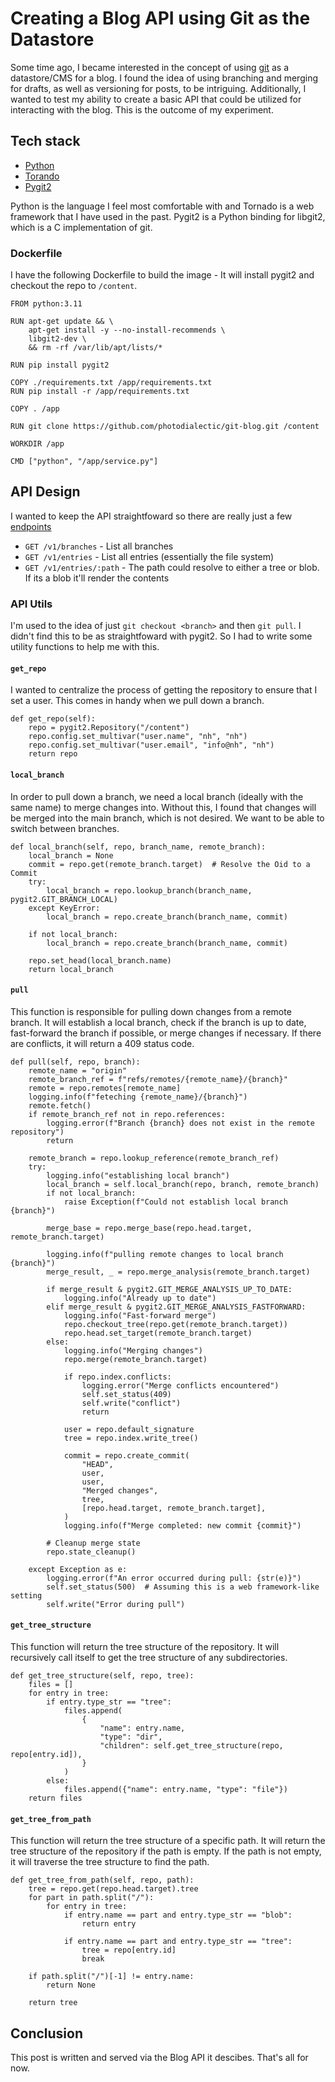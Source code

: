 # Creating a Blog API using Git as the Datastore

Some time ago, I became interested in the concept of using [git](https://en.wikipedia.org/wiki/Git) as a datastore/CMS for a blog. I found the idea of using branching and merging for drafts, as well as versioning for posts, to be intriguing. Additionally, I wanted to test my ability to create a basic API that could be utilized for interacting with the blog. This is the outcome of my experiment.

## Tech stack

- [Python](https://www.python.org/)
- [Torando](https://www.tornadoweb.org/en/stable/)
- [Pygit2](https://www.pygit2.org/)

Python is the language I feel most comfortable with and Tornado is a web framework that I have used in the past. Pygit2 is a Python binding for libgit2, which is a C implementation of git.

### Dockerfile

I have the following Dockerfile to build the image - It will install pygit2 and checkout the repo to `/content`.

```language-bash
FROM python:3.11

RUN apt-get update && \
    apt-get install -y --no-install-recommends \
    libgit2-dev \
    && rm -rf /var/lib/apt/lists/*

RUN pip install pygit2

COPY ./requirements.txt /app/requirements.txt
RUN pip install -r /app/requirements.txt

COPY . /app

RUN git clone https://github.com/photodialectic/git-blog.git /content

WORKDIR /app

CMD ["python", "/app/service.py"]
```

## API Design

I wanted to keep the API straightfoward so there are really just a few [endpoints](https://www.nickhedberg.com/docs/oas/blog-api.yml)

- `GET /v1/branches` - List all branches
- `GET /v1/entries` - List all entries (essentially the file system)
- `GET /v1/entries/:path` - The path could resolve to either a tree or blob. If its a blob it'll render the contents

### API Utils

I'm used to the idea of just `git checkout <branch>` and then `git pull`. I didn't find this to be as straightfoward with pygit2. So I had to write some utility functions to help me with this.

#### `get_repo`

I wanted to centralize the process of getting the repository to ensure that I set a user. This comes in handy when we pull down a branch.

```language-python
def get_repo(self):
    repo = pygit2.Repository("/content")
    repo.config.set_multivar("user.name", "nh", "nh")
    repo.config.set_multivar("user.email", "info@nh", "nh")
    return repo
```

#### `local_branch`

In order to pull down a branch, we need a local branch (ideally with the same name) to merge changes into. Without this, I found that changes will be merged into the main branch, which is not desired. We want to be able to switch between branches.

```language-python
def local_branch(self, repo, branch_name, remote_branch):
    local_branch = None
    commit = repo.get(remote_branch.target)  # Resolve the Oid to a Commit
    try:
        local_branch = repo.lookup_branch(branch_name, pygit2.GIT_BRANCH_LOCAL)
    except KeyError:
        local_branch = repo.create_branch(branch_name, commit)

    if not local_branch:
        local_branch = repo.create_branch(branch_name, commit)

    repo.set_head(local_branch.name)
    return local_branch
```

#### `pull`

This function is responsible for pulling down changes from a remote branch. It will establish a local branch, check if the branch is up to date, fast-forward the branch if possible, or merge changes if necessary. If there are conflicts, it will return a 409 status code.

```language-python
def pull(self, repo, branch):
    remote_name = "origin"
    remote_branch_ref = f"refs/remotes/{remote_name}/{branch}"
    remote = repo.remotes[remote_name]
    logging.info(f"feteching {remote_name}/{branch}")
    remote.fetch()
    if remote_branch_ref not in repo.references:
        logging.error(f"Branch {branch} does not exist in the remote repository")
        return

    remote_branch = repo.lookup_reference(remote_branch_ref)
    try:
        logging.info("establishing local branch")
        local_branch = self.local_branch(repo, branch, remote_branch)
        if not local_branch:
            raise Exception(f"Could not establish local branch {branch}")

        merge_base = repo.merge_base(repo.head.target, remote_branch.target)

        logging.info(f"pulling remote changes to local branch {branch}")
        merge_result, _ = repo.merge_analysis(remote_branch.target)

        if merge_result & pygit2.GIT_MERGE_ANALYSIS_UP_TO_DATE:
            logging.info("Already up to date")
        elif merge_result & pygit2.GIT_MERGE_ANALYSIS_FASTFORWARD:
            logging.info("Fast-forward merge")
            repo.checkout_tree(repo.get(remote_branch.target))
            repo.head.set_target(remote_branch.target)
        else:
            logging.info("Merging changes")
            repo.merge(remote_branch.target)

            if repo.index.conflicts:
                logging.error("Merge conflicts encountered")
                self.set_status(409)
                self.write("conflict")
                return

            user = repo.default_signature
            tree = repo.index.write_tree()

            commit = repo.create_commit(
                "HEAD",
                user,
                user,
                "Merged changes",
                tree,
                [repo.head.target, remote_branch.target],
            )
            logging.info(f"Merge completed: new commit {commit}")

        # Cleanup merge state
        repo.state_cleanup()

    except Exception as e:
        logging.error(f"An error occurred during pull: {str(e)}")
        self.set_status(500)  # Assuming this is a web framework-like setting
        self.write("Error during pull")
```

#### `get_tree_structure`

This function will return the tree structure of the repository. It will recursively call itself to get the tree structure of any subdirectories.

```language-python
def get_tree_structure(self, repo, tree):
    files = []
    for entry in tree:
        if entry.type_str == "tree":
            files.append(
                {
                    "name": entry.name,
                    "type": "dir",
                    "children": self.get_tree_structure(repo, repo[entry.id]),
                }
            )
        else:
            files.append({"name": entry.name, "type": "file"})
    return files
```

#### `get_tree_from_path`

This function will return the tree structure of a specific path. It will return the tree structure of the repository if the path is empty. If the path is not empty, it will traverse the tree structure to find the path.

```language-python
def get_tree_from_path(self, repo, path):
    tree = repo.get(repo.head.target).tree
    for part in path.split("/"):
        for entry in tree:
            if entry.name == part and entry.type_str == "blob":
                return entry

            if entry.name == part and entry.type_str == "tree":
                tree = repo[entry.id]
                break

    if path.split("/")[-1] != entry.name:
        return None

    return tree
```

## Conclusion

This post is written and served via the Blog API it descibes. That's all for now.
